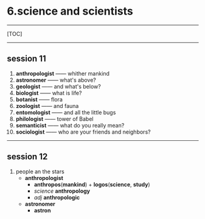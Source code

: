 # 6.science and scientists

***
[TOC]
***

## session 11

1. **anthropologist** —— whither mankind
2. **astronomer** —— what's above?
3. **geologist** —— and what's below?
4. **biologist** —— what is life?
5. **botanist** —— flora
6. **zoologist** —— and fauna
7. **entomologist** —— and all the little bugs
8. **philologist** —— tower of Babel
9. **semanticist** —— what do you really mean?
10. **sociologist** —— who are your friends and neighbors?

***

## session 12

1. people an the stars
   * **anthropologist**
     * **anthropos**(**mankind**) + **logos**(**science**, **study**)
     * *science* **anthropology**
     * *adj* **anthropologic**
   * **astronomer**
     * **astron**
